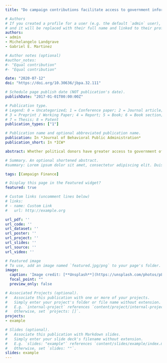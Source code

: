 ```yaml
---
title: "Do campaign contributions facilitate access to government information? Evidence from a FOIA compliance field experiment with US municipalities"

# Authors
# If you created a profile for a user (e.g. the default `admin` user), write the username (folder name) here 
# and it will be replaced with their full name and linked to their profile.
authors:
- admin
- Michelangelo Landgrave
- Gabriel E. Martinez

# Author notes (optional)
#author_notes:
#- "Equal contribution"
#- "Equal contribution"

date: "2020-07-12"
doi: "https://doi.org/10.30636/jbpa.32.111"

# Schedule page publish date (NOT publication's date).
publishDate: "2017-01-01T00:00:00Z"

# Publication type.
# Legend: 0 = Uncategorized; 1 = Conference paper; 2 = Journal article;
# 3 = Preprint / Working Paper; 4 = Report; 5 = Book; 6 = Book section;
# 7 = Thesis; 8 = Patent
publication_types: ["1"]

# Publication name and optional abbreviated publication name.
publication: In *Journal of Behavioral Public Administration*
publication_short: In *ICW*

abstract: Whether political donors have greater access to government officials is a perennial question in politics. Using a freedom of information act (FOIA) compliance field experiment with US municipalities in California, Texas, Florida, New York, and Pennsylvania, we fail to find evidence that political donors have greater access to government officials compared to engaged citizens. We contribute to the lobbying literature by testing for preferential treatment towards political donors in municipal government. Consistent with the extant FOIA literature, we do find that a formal FOIA request increases compliance rates and decreases wait time before an initial reply. This is an important contribution because, although many polities have FOIA laws, it cannot be taken for granted that FOIA laws will lead to transparency in practice. Testing the effectiveness of FOIA laws in the US is particularly important because state laws vary substantially.

# Summary. An optional shortened abstract.
#summary: Lorem ipsum dolor sit amet, consectetur adipiscing elit. Duis posuere tellus ac convallis placerat. Proin tincidunt magna sed ex sollicitudin condimentum.

tags: [Campaign Finance]

# Display this page in the Featured widget?
featured: true

# Custom links (uncomment lines below)
# links:
# - name: Custom Link
#   url: http://example.org

url_pdf: ''
url_code: ''
url_dataset: ''
url_poster: ''
url_project: ''
url_slides: ''
url_source: ''
url_video: ''

# Featured image
# To use, add an image named `featured.jpg/png` to your page's folder. 
image:
  caption: 'Image credit: [**Unsplash**](https://unsplash.com/photos/pLCdAaMFLTE)'
  focal_point: ""
  preview_only: false

# Associated Projects (optional).
#   Associate this publication with one or more of your projects.
#   Simply enter your project's folder or file name without extension.
#   E.g. `internal-project` references `content/project/internal-project/index.md`.
#   Otherwise, set `projects: []`.
projects:
- example

# Slides (optional).
#   Associate this publication with Markdown slides.
#   Simply enter your slide deck's filename without extension.
#   E.g. `slides: "example"` references `content/slides/example/index.md`.
#   Otherwise, set `slides: ""`.
slides: example
---
```

